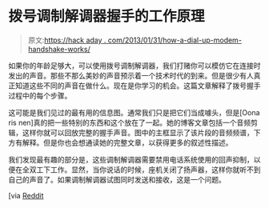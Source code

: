 # 拨号调制解调器握手的工作原理

> 原文:[https://hack aday . com/2013/01/31/how-a-dial-up-modem-handshake-works/](https://hackaday.com/2013/01/31/how-a-dial-up-modem-handshake-works/)

如果你的年龄足够大，可以使用拨号调制解调器，我们打赌你可以模仿它在连接时发出的声音。那些不那么美妙的声音预示着一个技术时代的到来。但是很少有人真正知道这些不同的声音在做什么。现在是你学习的机会。这篇文章解释了拨号握手过程中的每个步骤。

这可能是我们见过的最有用的信息图。通常我们只是把它们当成噱头，但是[Oona ris nen]真的把一些特别的东西和这个放在了一起。她的博客文章包括一个音频剪辑，这样你就可以回放完整的握手声音。图中的主框显示了该片段的音频频谱，下方有解释。但是你也会想通读她的完整文章，以获得更多的叙述性描述。

我们发现最有趣的部分是，这些调制解调器需要禁用电话系统使用的回声抑制，以便在全双工下工作。显然，当你说话的时候，座机关闭了扬声器，这样你就听不到自己的声音了。如果调制解调器试图同时发送和接收，这是一个问题。

[via [Reddit](http://www.reddit.com/r/programming/comments/17jwoi/dialup_handshake_explained/)